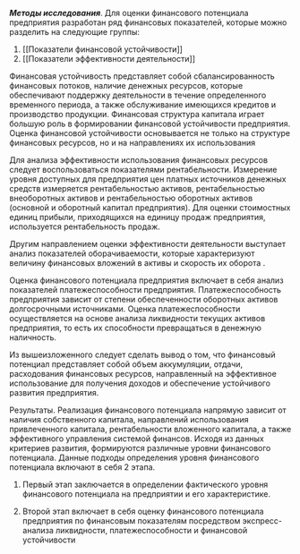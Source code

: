 ***Методы исследования***. Для оценки финансового потенциала предприятия разработан ряд
финансовых показателей, которые можно разделить на следующие группы:
1) [[Показатели финансовой устойчивости]]
2) [[Показатели эффективности деятельности]]

Финансовая устойчивость представляет собой сбалансированность финансовых потоков, наличие денежных ресурсов, которые обеспечивают поддержку деятельности в течение определенного временного периода, а также обслуживание имеющихся кредитов и производство продукции. Финансовая структура капитала играет большую роль в формировании финансовой устойчивости предприятия. Оценка финансовой устойчивости основывается не только на структуре финансовых ресурсов, но и на направлениях их использования

Для анализа эффективности использования финансовых ресурсов следует воспользоваться показателями рентабельности. Измерение уровня доступных для предприятия цен платных источников денежных средств измеряется рентабельностью активов, рентабельностью внеоборотных активов и рентабельностью оборотных активов (основной и оборотный капитал предприятия). Для оценки стоимостных единиц прибыли, приходящихся на единицу продаж предприятия, используется рентабельность продаж.

Другим направлением оценки эффективности деятельности выступает анализ показателей оборачиваемости, которые характеризуют величину финансовых вложений в активы и скорость их оборота .

Оценка финансового потенциала предприятия включает в себя анализ показателей платежеспособности предприятия. Платежеспособность предприятия зависит от степени обеспеченности оборотных активов долгосрочными источниками. Оценка платежеспособности осуществляется на основе анализа ликвидности текущих активов предприятия, то есть их способности превращаться в денежную наличность.

Из вышеизложенного следует сделать вывод о том, что финансовый потенциал представляет собой объем аккумуляции, отдачи, расходования финансовых ресурсов, направленный на эффективное использование для получения доходов и обеспечение устойчивого развития предприятия.

Результаты. Реализация финансового потенциала напрямую зависит от наличия собственного капитала, направлений использования привлеченного капитала, рентабельности вложенного капитала, а также эффективного управления системой финансов. Исходя из данных критериев развития, формируются различные уровни финансового потенциала. Данные подходы определения уровня финансового потенциала включают в себя 2 этапа.

1) Первый этап заключается в определении фактического уровня финансового потенциала на предприятии и его характеристике.

2) Второй этап включает в себя оценку финансового потенциала предприятия по финансовым показателям посредством экспресс-анализа ликвидности, платежеспособности и финансовой устойчивости

